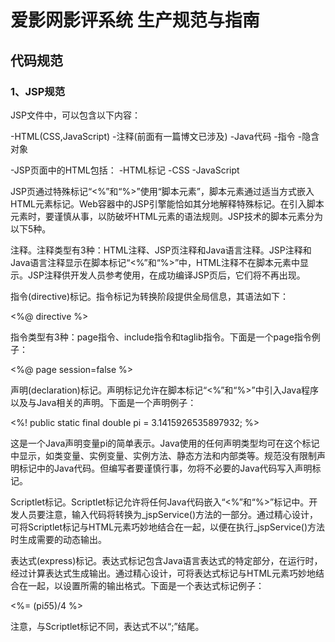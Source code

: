 # 爱影网影评系统 生产规范与指南

## 代码规范

### 1、JSP规范

JSP文件中，可以包含以下内容：

-HTML(CSS,JavaScript)
-注释(前面有一篇博文已涉及)
-Java代码
-指令
-隐含对象

-JSP页面中的HTML包括：
-HTML标记
-CSS
-JavaScript

JSP页通过特殊标记“<%”和“%>”使用“脚本元素”，脚本元素通过适当方式嵌入HTML元素标记。Web容器中的JSP引擎能恰如其分地解释特殊标记。在引入脚本元素时，要谨慎从事，以防破坏HTML元素的语法规则。JSP技术的脚本元素分为以下5种。 

注释。注释类型有3种：HTML注释、JSP页注释和Java语言注释。JSP注释和Java语言注释显示在脚本标记“<%”和“%>”中，HTML注释不在脚本元素中显示。JSP注释供开发人员参考使用，在成功编译JSP页后，它们将不再出现。 

指令(directive)标记。指令标记为转换阶段提供全局信息，其语法如下： 

<%@ directive %> 

指令类型有3种：page指令、include指令和taglib指令。下面是一个page指令例子： 

<%@ page session=false %> 

声明(declaration)标记。声明标记允许在脚本标记“<%”和“%>”中引入Java程序以及与Java相关的声明。下面是一个声明例子： 

<%! public static final double pi = 3.1415926535897932; %> 

这是一个Java声明变量pi的简单表示。Java使用的任何声明类型均可在这个标记中显示，如类变量、实例变量、实例方法、静态方法和内部类等。规范没有限制声明标记中的Java代码。但编写者要谨慎行事，勿将不必要的Java代码写入声明标记。 

Scriptlet标记。Scriptlet标记允许将任何Java代码嵌入“<%”和“%>”标记中。开发人员要注意，输入代码将转换为_jspService()方法的一部分。通过精心设计，可将Scriptlet标记与HTML元素巧妙地结合在一起，以便在执行_jspService()方法时生成需要的动态输出。 

表达式(express)标记。表达式标记包含Java语言表达式的特定部分，在运行时，经过计算表达式生成输出。通过精心设计，可将表达式标记与HTML元素巧妙地结合在一起，以设置所需的输出格式。下面是一个表达式标记例子： 

<%= (pi*5*5)/4 %> 

注意，与Scriptlet标记不同，表达式不以“;”结尾。 
